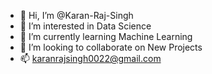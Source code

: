 - 👋 Hi, I’m @Karan-Raj-Singh
- 👀 I’m interested in  Data Science
- 🌱 I’m currently learning Machine Learning
- 💞️ I’m looking to collaborate on  New Projects
- 📫 karanrajsingh0022@gmail.com
<!---
Karan-Raj-Singh/Karan-Raj-Singh is a ✨ special ✨ repository because its `README.md` (this file) appears on your GitHub profile.
You can click the Preview link to take a look at your changes.
--->
